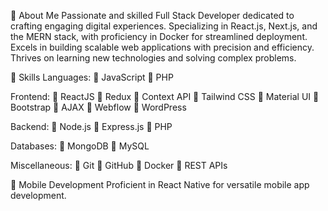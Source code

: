 🌟 About Me
Passionate and skilled Full Stack Developer dedicated to crafting engaging digital experiences. Specializing in React.js, Next.js, and the MERN stack, with proficiency in Docker for streamlined deployment. Excels in building scalable web applications with precision and efficiency. Thrives on learning new technologies and solving complex problems.

💼 Skills
Languages:
🔹 JavaScript
🔹 PHP

Frontend:
🔹 ReactJS
🔹 Redux
🔹 Context API
🔹 Tailwind CSS
🔹 Material UI
🔹 Bootstrap
🔹 AJAX
🔹 Webflow
🔹 WordPress

Backend:
🔹 Node.js
🔹 Express.js
🔹 PHP

Databases:
🔹 MongoDB
🔹 MySQL

Miscellaneous:
🔹 Git
🔹 GitHub
🔹 Docker
🔹 REST APIs

📱 Mobile Development
Proficient in React Native for versatile mobile app development.

